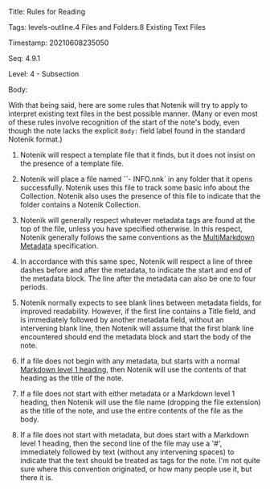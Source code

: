 Title:  Rules for Reading

Tags:   levels-outline.4 Files and Folders.8 Existing Text Files

Timestamp: 20210608235050

Seq:    4.9.1

Level:  4 - Subsection

Body: 

With that being said, here are some rules that Notenik will try to apply to interpret existing text files in the best possible manner. (Many or even most of these rules involve recognition of the start of the note's body, even though the note lacks the explicit `Body:` field label found in the standard Notenik format.)

1. Notenik will respect a template file that it finds, but it does not insist on the presence of a template file. 

2. Notenik will place a file named ``- INFO.nnk` in any folder that it opens successfully. Notenik uses this file to track some basic info about the Collection. Notenik also uses the presence of this file to indicate that the folder contains a Notenik Collection. 

3. Notenik will generally respect whatever metadata tags are found at the top of the file, unless you have specified otherwise. In this respect, Notenik generally follows the same conventions as the [MultiMarkdown Metadata](https://fletcher.github.io/MultiMarkdown-4/metadata.html) specification. 

4. In accordance with this same spec, Notenik will respect a line of three dashes before and after the metadata, to indicate the start and end of the metadata block. The line after the metadata can also be one to four periods. 

5. Notenik normally expects to see blank lines between metadata fields, for improved readability. However, if the first line contains a Title field, and is immediately followed by another metadata field, without an intervening blank line, then Notenik will assume that the first blank line encountered should end the metadata block and start the body of the note. 

6. If a file does not begin with any metadata, but starts with a normal [Markdown level 1 heading](https://daringfireball.net/projects/markdown/syntax#header), then Notenik will use the contents of that heading as the title of the note. 

7. If a file does not start with either metadata or a Markdown level 1 heading, then Notenik will use the file name (dropping the file extension) as the title of the note, and use the entire contents of the file as the body. 

8. If a file does not start with metadata, but does start with a Markdown level 1 heading, then the second line of the file may use a '#', immediately followed by text (without any intervening spaces) to indicate that the text should be treated as tags for the note. I'm not quite sure where this convention originated, or how many people use it, but there it is.
